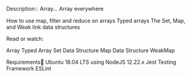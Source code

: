 Description💡
Array... Array everywhere

How to use map, filter and reduce on arrays
Typed arrays
The Set, Map, and Weak link data structures

Read or watch:

Array
Typed Array
Set Data Structure
Map Data Structure
WeakMap

Requirements🔨
Ubuntu 18.04 LTS using NodeJS 12.22.x
Jest Testing Framework
ESLint
